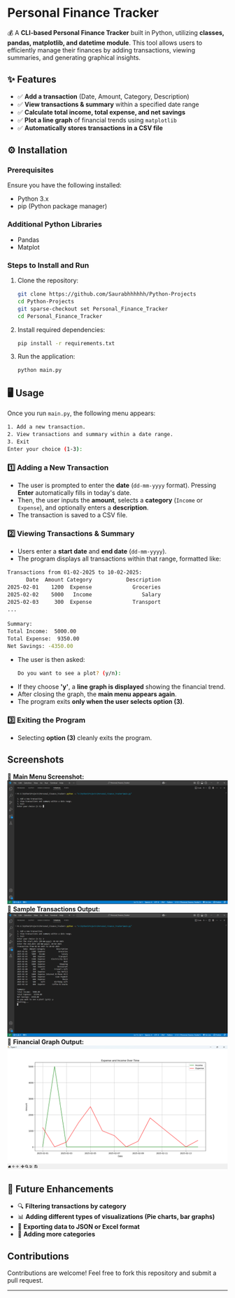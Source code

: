 # Personal Finance Tracker

💰 A **CLI-based Personal Finance Tracker** built in Python, utilizing **classes, pandas, matplotlib, and datetime module**. This tool allows users to efficiently manage their finances by adding transactions, viewing summaries, and generating graphical insights.

## ✨ Features

- ✅ **Add a transaction** (Date, Amount, Category, Description)
- ✅ **View transactions & summary** within a specified date range
- ✅ **Calculate total income, total expense, and net savings**
- ✅ **Plot a line graph** of financial trends using `matplotlib`
- ✅ **Automatically stores transactions in a CSV file**

## ⚙️ Installation

### Prerequisites

Ensure you have the following installed:

- Python 3.x
- pip (Python package manager)

### Additional Python Libraries

- Pandas
- Matplot
  
### Steps to Install and Run

1. Clone the repository:
   ```sh
   git clone https://github.com/Saurabhhhhhh/Python-Projects
   cd Python-Projects
   git sparse-checkout set Personal_Finance_Tracker
   cd Personal_Finance_Tracker
   ```
2. Install required dependencies:
   ```sh
   pip install -r requirements.txt
   ```
3. Run the application:
   ```sh
   python main.py
   ```

## 🖥️ Usage

Once you run `main.py`, the following menu appears:

```sh
1. Add a new transaction.
2. View transactions and summary within a date range.
3. Exit
Enter your choice (1-3):
```

### 1️⃣ Adding a New Transaction

- The user is prompted to enter the **date** (`dd-mm-yyyy` format). Pressing **Enter** automatically fills in today's date.
- Then, the user inputs the **amount**, selects a **category** (`Income` or `Expense`), and optionally enters a **description**.
- The transaction is saved to a CSV file.

### 2️⃣ Viewing Transactions & Summary

- Users enter a **start date** and **end date** (`dd-mm-yyyy`).
- The program displays all transactions within that range, formatted like:

```sh
Transactions from 01-02-2025 to 10-02-2025:
      Date  Amount Category           Description
2025-02-01    1200  Expense             Groceries
2025-02-02    5000   Income                Salary
2025-02-03     300  Expense             Transport
...

Summary:
Total Income:  5000.00
Total Expense:  9350.00
Net Savings: -4350.00
```

- The user is then asked:
  ```sh
  Do you want to see a plot? (y/n):
  ```
- If they choose **'y'**, a **line graph is displayed** showing the financial trend.
- After closing the graph, the **main menu appears again**.
- The program exits **only when the user selects option (3)**.

### 3️⃣ Exiting the Program

- Selecting **option (3)** cleanly exits the program.

## Screenshots

📌 **Main Menu Screenshot:**  
![Main Menu](screenshots/Main_Menu.png)
📌 **Sample Transactions Output:**  
![Sample Transactions](screenshots/Sample_transanctions.png)
📌 **Financial Graph Output:**  
![Financial Graph](screenshots/financial_graph.png)

## 🚀 Future Enhancements

- 🔍 **Filtering transactions by category**
- 📊 **Adding different types of visualizations (Pie charts, bar graphs)**
- 📁 **Exporting data to JSON or Excel format**
- 📅 **Adding more categories**

## Contributions

Contributions are welcome! Feel free to fork this repository and submit a pull request.

---
